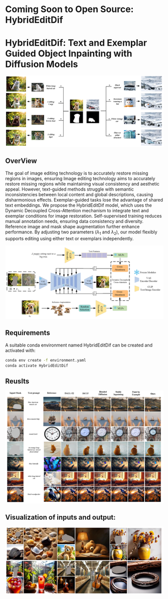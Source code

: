 # Coming Soon to Open Source: HybridEditDif
# HybridEditDif: Text and Exemplar Guided Object Inpainting with Diffusion Models
![Image description](https://github.com/LQQME/Figure/blob/main/figure/HybridEditDif/vis11.png)

 
## OverView
The goal of image editing technology is to accurately restore missing regions in images, ensuring Image editing technology aims to accurately restore missing regions while maintaining visual consistency and aesthetic appeal. However, text-guided methods struggle with semantic inconsistencies between local content and global descriptions, causing disharmonious effects. Exemplar-guided tasks lose the advantage of shared text embeddings.
We propose the HybridEditDif model, which uses the Dynamic Decoupled Cross-Attention mechanism to integrate text and exemplar conditions for image restoration. Self-supervised training reduces manual annotation needs, ensuring data consistency and diversity. Reference image and mask shape augmentation further enhance performance.
By adjusting two parameters ($\lambda_1$ and $\lambda_2$), our model flexibly supports editing using either text or exemplars independently.

![Image description](https://github.com/LQQME/Figure/blob/main/figure/HybridEditDif/overnew.png)


## Requirements

A suitable conda environment named HybridEditDif can be created and activated with:
```bash
conda env create -f environment.yaml
conda activate HybridEditDif
```


## Reuslts
![Image description](https://github.com/LQQME/Figure/blob/main/figure/HybridEditDif/vis-duibi.png)



## Visualization of inputs and output:
![Image description](https://github.com/LQQME/Figure/blob/main/figure/HybridEditDif/vis4.png)

